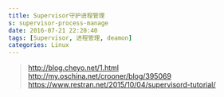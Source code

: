 ```yaml
---
title: Supervisor守护进程管理
s: supervisor-process-manage
date: 2016-07-21 22:20:40
tags: [Supervisor, 进程管理, deamon]
categories: Linux
---
```


> http://blog.cheyo.net/1.html
> http://my.oschina.net/crooner/blog/395069
> https://www.restran.net/2015/10/04/supervisord-tutorial/